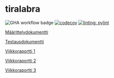 # tiralabra

![GHA workflow badge](https://github.com/hartonenolli/ohtu_miniprojekti/workflows/CI/badge.svg)
[![codecov](https://codecov.io/gh/katajak/tiralabra/branch/main/graph/badge.svg?token=RA4XTDM68I)](https://codecov.io/gh/katajak/tiralabra)
[![linting: pylint](https://img.shields.io/badge/linting-pylint-yellowgreen)](https://github.com/PyCQA/pylint)

[Määrittelydokumentti](https://github.com/katajak/tiralabra/blob/main/dokumentaatio/maarittelydokumentti.md)

[Testausdokumentti](https://github.com/katajak/tiralabra/blob/main/dokumentaatio/testausdokumentti.md)

[Viikkoraportti 1](https://github.com/katajak/tiralabra/blob/main/dokumentaatio/viikkoraportit/viikkoraportti1.md)

[Viikkoraportti 2](https://github.com/katajak/tiralabra/blob/main/dokumentaatio/viikkoraportit/viikkoraportti2.md)

[Viikkoraportti 3](https://github.com/katajak/tiralabra/blob/main/dokumentaatio/viikkoraportit/viikkoraportti3.md)
